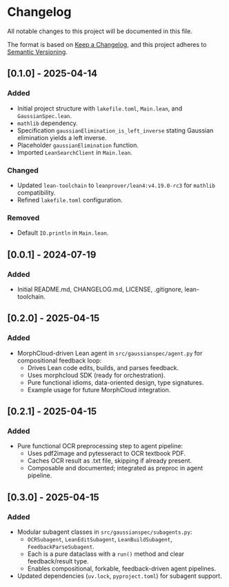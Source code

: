 # Changelog

All notable changes to this project will be documented in this file.

The format is based on [Keep a Changelog](https://keepachangelog.com/en/1.0.0/),
and this project adheres to [Semantic Versioning](https://semver.org/spec/v2.0.0.html).

## [0.1.0] - 2025-04-14

### Added

- Initial project structure with `lakefile.toml`, `Main.lean`, and `GaussianSpec.lean`.
- `mathlib` dependency.
- Specification `gaussianElimination_is_left_inverse` stating Gaussian elimination yields a left inverse.
- Placeholder `gaussianElimination` function.
- Imported `LeanSearchClient` in `Main.lean`.

### Changed

- Updated `lean-toolchain` to `leanprover/lean4:v4.19.0-rc3` for `mathlib` compatibility.
- Refined `lakefile.toml` configuration.

### Removed

- Default `IO.println` in `Main.lean`.

## [0.0.1] - 2024-07-19

### Added

- Initial README.md, CHANGELOG.md, LICENSE, .gitignore, lean-toolchain.

## [0.2.0] - 2025-04-15

### Added
- MorphCloud-driven Lean agent in `src/gaussianspec/agent.py` for compositional feedback loop:
  - Drives Lean code edits, builds, and parses feedback.
  - Uses morphcloud SDK (ready for orchestration).
  - Pure functional idioms, data-oriented design, type signatures.
  - Example usage for future MorphCloud integration.

## [0.2.1] - 2025-04-15

### Added
- Pure functional OCR preprocessing step to agent pipeline:
  - Uses pdf2image and pytesseract to OCR textbook PDF.
  - Caches OCR result as .txt file, skipping if already present.
  - Composable and documented; integrated as preproc in agent pipeline.

## [0.3.0] - 2025-04-15

### Added
- Modular subagent classes in `src/gaussianspec/subagents.py`:
  - `OCRSubagent`, `LeanEditSubagent`, `LeanBuildSubagent`, `FeedbackParseSubagent`.
  - Each is a pure dataclass with a `run()` method and clear feedback/result type.
  - Enables compositional, forkable, feedback-driven agent pipelines.
- Updated dependencies (`uv.lock`, `pyproject.toml`) for subagent support.
